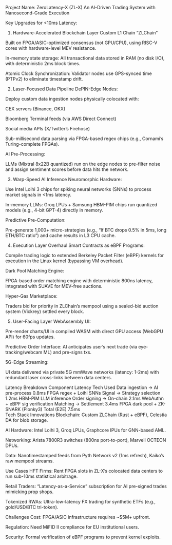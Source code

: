 Project Name: ZeroLatency-X (ZL-X)
An AI-Driven Trading System with Nanosecond-Grade Execution

Key Upgrades for <10ms Latency:
1. Hardware-Accelerated Blockchain Layer
Custom L1 Chain “ZLChain”

Built on FPGA/ASIC-optimized consensus (not GPU/CPU), using RISC-V cores with hardware-level MEV resistance.

In-memory state storage: All transactional data stored in RAM (no disk I/O), with deterministic 2ms block times.

Atomic Clock Synchronization: Validator nodes use GPS-synced time (PTPv2) to eliminate timestamp drift.

2. Laser-Focused Data Pipeline
DePIN-Edge Nodes:

Deploy custom data ingestion nodes physically colocated with:

CEX servers (Binance, OKX)

Bloomberg Terminal feeds (via AWS Direct Connect)

Social media APIs (X/Twitter’s Firehose)

Sub-millisecond data parsing via FPGA-based regex chips (e.g., Cornami’s Turing-complete FPGAs).

AI Pre-Processing:

LLMs (Mixtral 8x22B quantized) run on the edge nodes to pre-filter noise and assign sentiment scores before data hits the network.

3. Warp-Speed AI Inference
Neuromorphic Hardware:

Use Intel Loihi 3 chips for spiking neural networks (SNNs) to process market signals in <1ms latency.

In-memory LLMs: Groq LPUs + Samsung HBM-PIM chips run quantized models (e.g., 4-bit GPT-4) directly in memory.

Predictive Pre-Computation:

Pre-generate 1,000+ micro-strategies (e.g., “If BTC drops 0.5% in 5ms, long ETH/BTC ratio”) and cache results in L3 CPU cache.

4. Execution Layer Overhaul
Smart Contracts as eBPF Programs:

Compile trading logic to extended Berkeley Packet Filter (eBPF) kernels for execution in the Linux kernel (bypassing VM overhead).

Dark Pool Matching Engine:

FPGA-based order matching engine with deterministic 800ns latency, integrated with SUAVE for MEV-free auctions.

Hyper-Gas Marketplace:

Traders bid for priority in ZLChain’s mempool using a sealed-bid auction system (Vickrey) settled every block.

5. User-Facing Layer
WebAssembly UI:

Pre-render charts/UI in compiled WASM with direct GPU access (WebGPU API) for 60fps updates.

Predictive Order Interface: AI anticipates user’s next trade (via eye-tracking/webcam ML) and pre-signs txs.

5G-Edge Streaming:

UI data delivered via private 5G mmWave networks (latency: 1-2ms) with redundant laser cross-links between data centers.

Latency Breakdown
Component	Latency	Tech Used
Data ingestion → AI pre-process	0.8ms	FPGA regex + Loihi SNNs
Signal → Strategy selection	1.2ms	HBM-PIM LLM inference
Order signing → On-chain	2.1ms	WebAuthn + eBPF sig verification
Matching → Settlement	3.4ms	FPGA dark pool + ZK-SNARK (Plonky3)
Total (E2E)	7.5ms	
Tech Stack Innovations
Blockchain: Custom ZLChain (Rust + eBPF), Celestia DA for blob storage.

AI Hardware: Intel Loihi 3, Groq LPUs, Graphcore IPUs for GNN-based AML.

Networking: Arista 7800R3 switches (800ns port-to-port), Marvell OCTEON DPUs.

Data: Nanotimestamped feeds from Pyth Network v2 (1ms refresh), Kaiko’s raw mempool streams.

Use Cases
HFT Firms: Rent FPGA slots in ZL-X’s colocated data centers to run sub-10ms statistical arbitrage.

Retail Traders: “Latency-as-a-Service” subscription for AI pre-signed trades mimicking prop shops.

Tokenized RWAs: Ultra-low-latency FX trading for synthetic ETFs (e.g., gold/USD/BTC tri-token).

Challenges
Cost: FPGA/ASIC infrastructure requires ~$5M+ upfront.

Regulation: Need MiFID II compliance for EU institutional users.

Security: Formal verification of eBPF programs to prevent kernel exploits.
